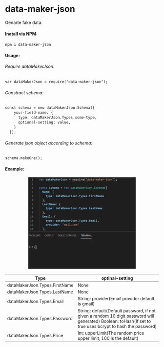# data-maker-json
Genarte fake data.

#### Inatall via NPM:
    npm i data-maker-json
    
#### Usage:
###### Require dataMakerJson:  
    var dataMakerJson = require("data-maker-json");

###### Constract schema:
    const schema = new dataMakerJson.Schema({
        your-field-name: {
          type: dataMakerJson.Types.some-type,
          optional-setting: value,
        }
      });
###### Generate json object according to schema:
    schema.makeOne();
#### Example:
<p align="center">
  <img src="example.gif" width="70%">
</p>


| Type  | optinal-setting |
| ------------- | ------------- |
| dataMakerJson.Types.FirstName  | None  |
| dataMakerJson.Types.LastName  | None  |
| dataMakerJson.Types.Email  | String: provider(Email provider default is gmail)  |
| dataMakerJson.Types.Password  | String: default(Default password, if not given a random 10 digit password will generated)  Boolean: toHash(If set to true uses bcrypt to hash the password)  |
| dataMakerJson.Types.Price  | Int: upperLimit(The random price upper limit, 100 is the default)  |
